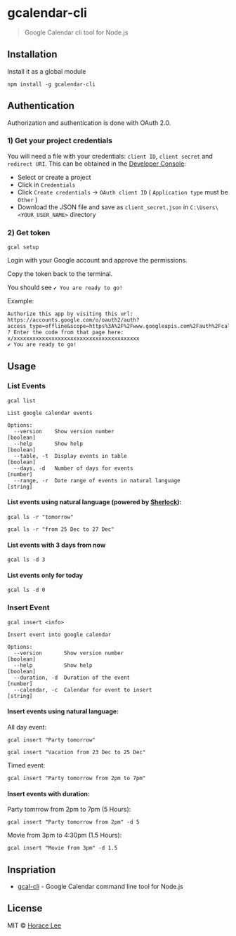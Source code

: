# gcalendar-cli

> Google Calendar cli tool for Node.js

## Installation

Install it as a global module
```
npm install -g gcalendar-cli
```

## Authentication

Authorization and authentication is done with OAuth 2.0. 

### 1) Get your project credentials

You will need a file with your credentials: `client ID`, `client secret` and `redirect URI`. This can be obtained in the [Developer Console](https://console.developer.google.com):

- Select or create a project
- Click in `Credentials`
- Click `Create credentials` → `OAuth client ID` ( `Application type` must be `Other` )
- Download the JSON file and save as `client_secret.json` in `C:\Users\<YOUR_USER_NAME>` directory


### 2) Get token

```
gcal setup
```

Login with your Google account and approve the permissions.

Copy the token back to the terminal.

You should see `✔️ You are ready to go!`

Example:

```
Authorize this app by visiting this url:
https://accounts.google.com/o/oauth2/auth?access_type=offline&scope=https%3A%2F%2Fwww.googleapis.com%2Fauth%2Fcalendar%20https%3A%2F%2Fwww.googleapis.com%2Fauth%2Fcalendar.readonly&response_type=code&client_id=xxxxxxxxxxxxxxxxxxxxxxxxxxxxxxxxxxxxxx&redirect_uri=urn%3Aietf%3Awg%3Aoauth%3A2.0%3Aoob
? Enter the code from that page here: x/xxxxxxxxxxxxxxxxxxxxxxxxxxxxxxxxxxxxxxxx
✔️ You are ready to go!
```

## Usage

### List Events

```
gcal list

List google calendar events

Options:
  --version    Show version number                                     [boolean]
  --help       Show help                                               [boolean]
  --table, -t  Display events in table                                 [boolean]
  --days, -d   Number of days for events                                [number]
  --range, -r  Date range of events in natural language                 [string]
```

#### List events using natural language (powered by [Sherlock](https://github.com/neilgupta/Sherlock)):
```
gcal ls -r "tomorrow"
```
```
gcal ls -r "from 25 Dec to 27 Dec"
```

#### List events with 3 days from now
```
gcal ls -d 3
```

#### List events only for today
```
gcal ls -d 0
```

### Insert Event

```
gcal insert <info>

Insert event into google calendar

Options:
  --version       Show version number                                  [boolean]
  --help          Show help                                            [boolean]
  --duration, -d  Duration of the event                                 [number]
  --calendar, -c  Calendar for event to insert                          [string]
```

#### Insert events using natural language:

All day event: 

```
gcal insert "Party tomorrow"
```

```
gcal insert "Vacation from 23 Dec to 25 Dec"
```

Timed event:

```
gcal insert "Party tomorrow from 2pm to 7pm"
```

#### Insert events with duration:

Party tomrrow from 2pm to 7pm (5 Hours):

```
gcal insert "Party tomorrow from 2pm" -d 5
```

Movie from 3pm to 4:30pm (1.5 Hours):

```
gcal insert "Movie from 3pm" -d 1.5
```

## Inspriation

- [gcal-cli](https://github.com/toniov/gcal-cli) - Google Calendar command line tool for Node.js

## License

MIT © [Horace Lee](https://github.com/horacehylee)